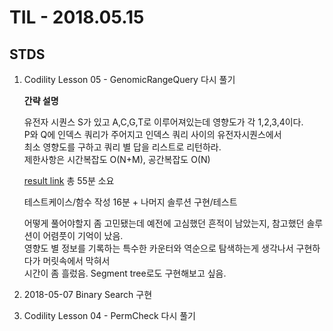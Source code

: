 # TIL - 2018.05.15

## STDS
1. Codility Lesson 05 - GenomicRangeQuery 다시 풀기
	
	**간략 설명**
	
	유전자 시퀀스 S가 있고 A,C,G,T로 이루어져있는데 영향도가 각 1,2,3,4이다.
	<br>
	P와 Q에 인덱스 쿼리가 주어지고 인덱스 쿼리 사이의 유전자시퀀스에서 
	<br>
	최소 영향도를 구하고 쿼리 별 답을 리스트로 리턴하라.
	<br>
	제한사항은 시간복잡도 O(N+M), 공간복잡도 O(N)
	

	[result link](https://app.codility.com/demo/results/training7Q8Q9M-KY5/)
	총 55분 소요 
	
	테스트케이스/함수 작성 16분 + 나머지 솔루션 구현/테스트
	
	어떻게 풀어야할지 좀 고민됐는데 예전에 고심했던 흔적이 남았는지, 참고했던 솔루션이 어렴풋이 기억이 났음.
	<br>
	영향도 별 정보를 기록하는 특수한 카운터와 역순으로 탐색하는게 생각나서 구현하다가 머릿속에서 막혀서
	<br>
	시간이 좀 흘렀음. Segment tree로도 구현해보고 싶음.
	
2. 2018-05-07 Binary Search 구현

3. Codility Lesson 04 - PermCheck 다시 풀기